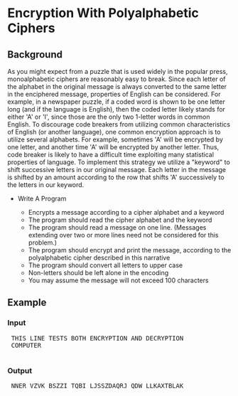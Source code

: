 # Encryption With Polyalphabetic Ciphers
## Background
As you might expect from a puzzle that is used widely in the popular press, 
monoalphabetic ciphers are reasonably easy to break. Since each letter of the alphabet 
in the original message is always converted to the same letter in the enciphered message,
properties of English can be considered. For example, in a newspaper puzzle, if a coded word is shown to be 
one letter long (and if the language is English), then the coded letter likely stands for either 'A' or 'I', 
since those are the only two 1-letter words in common English. To discourage code breakers from utilizing 
common characteristics of English (or another language), one common encryption approach is to utilize several alphabets.
For example, sometimes 'A' will be encrypted by one letter, and another time 'A' will be encrypted by another letter. 
Thus, code breaker is likely to have a difficult time exploiting many statistical properties of language.
To implement this strategy we utilize a "keyword" to shift successive letters in our original message. 
Each letter in the message is shifted by an amount according to the row that shifts 'A' successively 
to the letters in our keyword.

<ul>
<li> Write A Program </li>
<ul>
  <li>  Encrypts a message according to a cipher alphabet and a keyword</li>
  <li>  The program should read the cipher alphabet and the keyword </li>
  <li>  The program should read a message on one line. (Messages extending 
  over two or more lines need not be considered for this problem.)</li>
  <li>  The program should encrypt and print the message, according to 
  the polyalphabetic cipher described in this narrative </li>
  <li>  The program should convert all letters to upper case </li>
  <li>  Non-letters should be left alone in the encoding </li>
  <li>  You may assume the message will not exceed 100 characters </li>
 </ul>
</ul>
 
 ## Example
 ### Input
 <pre>
 THIS LINE TESTS BOTH ENCRYPTION AND DECRYPTION
 COMPUTER
 </pre>
 ### Output
 <pre>
 NNER VZVK BSZZI TQBI LJSSZDAQRJ QDW LLKAXTBLAK
 </pre>
 
 
